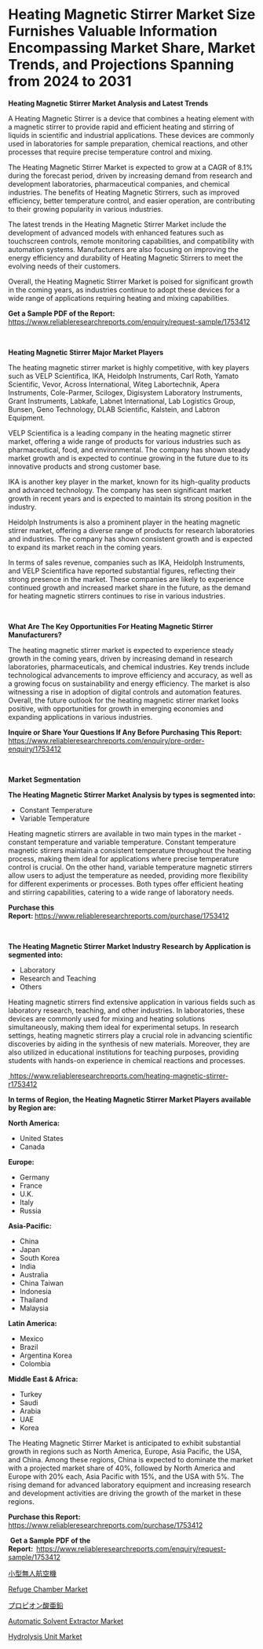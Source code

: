 <p><h1>Heating Magnetic Stirrer Market Size Furnishes Valuable Information Encompassing Market Share, Market Trends, and Projections Spanning from 2024 to 2031</h1></p><p><strong>Heating Magnetic Stirrer Market Analysis and Latest Trends</strong></p>
<p><p>A Heating Magnetic Stirrer is a device that combines a heating element with a magnetic stirrer to provide rapid and efficient heating and stirring of liquids in scientific and industrial applications. These devices are commonly used in laboratories for sample preparation, chemical reactions, and other processes that require precise temperature control and mixing.</p><p>The Heating Magnetic Stirrer Market is expected to grow at a CAGR of 8.1% during the forecast period, driven by increasing demand from research and development laboratories, pharmaceutical companies, and chemical industries. The benefits of Heating Magnetic Stirrers, such as improved efficiency, better temperature control, and easier operation, are contributing to their growing popularity in various industries.</p><p>The latest trends in the Heating Magnetic Stirrer Market include the development of advanced models with enhanced features such as touchscreen controls, remote monitoring capabilities, and compatibility with automation systems. Manufacturers are also focusing on improving the energy efficiency and durability of Heating Magnetic Stirrers to meet the evolving needs of their customers.</p><p>Overall, the Heating Magnetic Stirrer Market is poised for significant growth in the coming years, as industries continue to adopt these devices for a wide range of applications requiring heating and mixing capabilities.</p></p>
<p><strong>Get a Sample PDF of the Report:&nbsp;</strong> <a href="https://www.reliableresearchreports.com/enquiry/request-sample/1753412">https://www.reliableresearchreports.com/enquiry/request-sample/1753412</a></p>
<p>&nbsp;</p>
<p><strong>Heating Magnetic Stirrer Major Market Players</strong></p>
<p><p>The heating magnetic stirrer market is highly competitive, with key players such as VELP Scientifica, IKA, Heidolph Instruments, Carl Roth, Yamato Scientific, Vevor, Across International, Witeg Labortechnik, Apera Instruments, Cole-Parmer, Scilogex, Digisystem Laboratory Instruments, Grant Instruments, Labkafe, Labnet International, Lab Logistics Group, Bunsen, Geno Technology, DLAB Scientific, Kalstein, and Labtron Equipment.</p><p>VELP Scientifica is a leading company in the heating magnetic stirrer market, offering a wide range of products for various industries such as pharmaceutical, food, and environmental. The company has shown steady market growth and is expected to continue growing in the future due to its innovative products and strong customer base.</p><p>IKA is another key player in the market, known for its high-quality products and advanced technology. The company has seen significant market growth in recent years and is expected to maintain its strong position in the industry.</p><p>Heidolph Instruments is also a prominent player in the heating magnetic stirrer market, offering a diverse range of products for research laboratories and industries. The company has shown consistent growth and is expected to expand its market reach in the coming years.</p><p>In terms of sales revenue, companies such as IKA, Heidolph Instruments, and VELP Scientifica have reported substantial figures, reflecting their strong presence in the market. These companies are likely to experience continued growth and increased market share in the future, as the demand for heating magnetic stirrers continues to rise in various industries.</p></p>
<p>&nbsp;</p>
<p><strong>What Are The Key Opportunities For Heating Magnetic Stirrer Manufacturers?</strong></p>
<p><p>The heating magnetic stirrer market is expected to experience steady growth in the coming years, driven by increasing demand in research laboratories, pharmaceuticals, and chemical industries. Key trends include technological advancements to improve efficiency and accuracy, as well as a growing focus on sustainability and energy efficiency. The market is also witnessing a rise in adoption of digital controls and automation features. Overall, the future outlook for the heating magnetic stirrer market looks positive, with opportunities for growth in emerging economies and expanding applications in various industries.</p></p>
<p><strong>Inquire or Share Your Questions If Any Before Purchasing This Report:</strong> <a href="https://www.reliableresearchreports.com/enquiry/pre-order-enquiry/1753412">https://www.reliableresearchreports.com/enquiry/pre-order-enquiry/1753412</a></p>
<p>&nbsp;</p>
<p><strong>Market Segmentation</strong></p>
<p><strong>The Heating Magnetic Stirrer Market Analysis by types is segmented into:</strong></p>
<p><ul><li>Constant Temperature</li><li>Variable Temperature</li></ul></p>
<p><p>Heating magnetic stirrers are available in two main types in the market - constant temperature and variable temperature. Constant temperature magnetic stirrers maintain a consistent temperature throughout the heating process, making them ideal for applications where precise temperature control is crucial. On the other hand, variable temperature magnetic stirrers allow users to adjust the temperature as needed, providing more flexibility for different experiments or processes. Both types offer efficient heating and stirring capabilities, catering to a wide range of laboratory needs.</p></p>
<p><strong>Purchase this Report:&nbsp;</strong><a href="https://www.reliableresearchreports.com/purchase/1753412">https://www.reliableresearchreports.com/purchase/1753412</a></p>
<p>&nbsp;</p>
<p><strong>The Heating Magnetic Stirrer Market Industry Research by Application is segmented into:</strong></p>
<p><ul><li>Laboratory</li><li>Research and Teaching</li><li>Others</li></ul></p>
<p><p>Heating magnetic stirrers find extensive application in various fields such as laboratory research, teaching, and other industries. In laboratories, these devices are commonly used for mixing and heating solutions simultaneously, making them ideal for experimental setups. In research settings, heating magnetic stirrers play a crucial role in advancing scientific discoveries by aiding in the synthesis of new materials. Moreover, they are also utilized in educational institutions for teaching purposes, providing students with hands-on experience in chemical reactions and processes.</p></p>
<p><a href="https://www.reliableresearchreports.com/heating-magnetic-stirrer-r1753412">&nbsp;https://www.reliableresearchreports.com/heating-magnetic-stirrer-r1753412</a></p>
<p><strong>In terms of Region, the Heating Magnetic Stirrer Market Players available by Region are:</strong></p>
<p>
    <p> <strong> North America: </strong>
        <ul>
            <li>United States</li>
            <li>Canada</li>
        </ul>
        </p> 
    <p> <strong> Europe: </strong>
        <ul>
            <li>Germany</li>
            <li>France</li>
            <li>U.K.</li>
            <li>Italy</li>
            <li>Russia</li>
        </ul>
        </p> 
    <p> <strong> Asia-Pacific: </strong>
        <ul>
            <li>China</li>
            <li>Japan</li>
            <li>South Korea</li>
            <li>India</li>
            <li>Australia</li>
            <li>China Taiwan</li>
            <li>Indonesia</li>
            <li>Thailand</li>
            <li>Malaysia</li>
        </ul>
        </p> 
    <p> <strong> Latin America: </strong>
        <ul>
            <li>Mexico</li>
            <li>Brazil</li>
            <li>Argentina Korea</li>
            <li>Colombia</li>
        </ul>
        </p> 
    <p> <strong> Middle East & Africa: </strong>
        <ul>
            <li>Turkey</li>
            <li>Saudi</li>
            <li>Arabia</li>
            <li>UAE</li>
            <li>Korea</li>
        </ul>
    </p>
    </p>
<p><p>The Heating Magnetic Stirrer Market is anticipated to exhibit substantial growth in regions such as North America, Europe, Asia Pacific, the USA, and China. Among these regions, China is expected to dominate the market with a projected market share of 40%, followed by North America and Europe with 20% each, Asia Pacific with 15%, and the USA with 5%. The rising demand for advanced laboratory equipment and increasing research and development activities are driving the growth of the market in these regions.</p></p>
<p><strong>Purchase this Report: </strong><a href="https://www.reliableresearchreports.com/purchase/1753412">https://www.reliableresearchreports.com/purchase/1753412</a></p>
<p>&nbsp;<strong>Get a Sample PDF of the Report:&nbsp;&nbsp;</strong><a href="https://www.reliableresearchreports.com/enquiry/request-sample/1753412">https://www.reliableresearchreports.com/enquiry/request-sample/1753412</a></p>
<p><strong></strong></p>
<p><p><a href="https://medium.com/@jackieshlerin98056/%E5%B0%8F%E5%9E%8B%E7%84%A1%E4%BA%BA%E8%88%AA%E7%A9%BA%E6%A9%9F%E5%B8%82%E5%A0%B4-%E7%AB%B6%E4%BA%89%E5%88%86%E6%9E%90-%E5%B8%82%E5%A0%B4%E3%83%88%E3%83%AC%E3%83%B3%E3%83%89-2031%E5%B9%B4%E3%81%BE%E3%81%A7%E3%81%AE%E4%BA%88%E6%B8%AC-b40f04d47205">小型無人航空機</a></p><p><a href="https://www.linkedin.com/pulse/refuge-chamber-market-size-outlook-forecast-2024-2031-magnum-market-arqce?trackingId=pxsXubvE2uDqYOxiXxl9iQ%3D%3D">Refuge Chamber Market</a></p><p><a href="https://medium.com/@nicholasallan19/%E3%82%B8%E3%83%B3%E3%82%AF%E3%83%97%E3%83%AD%E3%83%94%E3%82%AA%E3%83%B3%E9%85%B8%E3%83%97%E3%83%AD%E3%83%94%E3%82%AA%E3%83%8D%E3%83%BC%E3%83%88%E5%B8%82%E5%A0%B4%E3%81%AE%E3%83%A1%E3%83%88%E3%83%AA%E3%82%AF%E3%82%B9%E3%82%92%E8%A7%A3%E8%AA%AD-%E5%B8%82%E5%A0%B4%E3%82%B7%E3%82%A7%E3%82%A2-%E3%83%88%E3%83%AC%E3%83%B3%E3%83%89-%E6%88%90%E9%95%B7%E3%83%91%E3%82%BF%E3%83%BC%E3%83%B3-175e075ca4c4">プロピオン酸亜鉛</a></p><p><a href="https://github.com/changoleonlaverguenzanoexiste/Market-Research-Report-List-2/blob/main/automatic-solvent-extractor-market.md">Automatic Solvent Extractor Market</a></p><p><a href="https://github.com/dimitrishawkinswaynenp91rgz/Market-Research-Report-List-2/blob/main/hydrolysis-unit-market.md">Hydrolysis Unit Market</a></p></p>